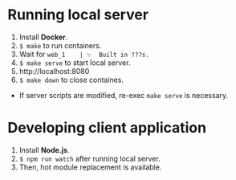 # Running local server

1. Install **Docker**.
1. `$ make` to run containers.
1. Wait for `web_1    | ✨  Built in ???s.`
1. `$ make serve` to start local server.
1. http://localhost:8080
1. `$ make down` to close containes.


- If server scripts are modified, re-exec `make serve` is necessary.


# Developing client application

1. Install **Node.js**.
1. `$ npm run watch` after running local server.
1. Then, hot module replacement is available.
